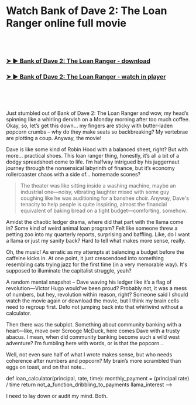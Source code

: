 <h1>Watch Bank of Dave 2: The Loan Ranger online full movie</h1>


<br><br>

<h3><a href="https://Jamies-storonarig1982.github.io/mtnwoycnit/">➤ ► Bank of Dave 2: The Loan Ranger - download</a></h3> 
<h3><a href="https://Jamies-storonarig1982.github.io/mtnwoycnit/">➤ ► Bank of Dave 2: The Loan Ranger - watch in player</a></h3>


<br><br><br>


Just stumbled out of Bank of Dave 2: The Loan Ranger and wow, my head’s spinning like a whirling dervish on a Monday morning after too much coffee. Okay, so, let’s get this down... my fingers are sticky with butter-laden popcorn crumbs – why do they make seats so backbreaking? My vertebrae are plotting a coup. Anyway, the movie!

Dave is like some kind of Robin Hood with a balanced sheet, right? But with more... practical shoes. This loan ranger thing, honestly, it’s all a bit of a dodgy spreadsheet come to life. I’m halfway intrigued by his juggernaut journey through the nonsensical labyrinth of finance, but it’s economy rollercoaster chaos with a side of... homemade scones?

> The theater was like sitting inside a washing machine, maybe an industrial one—noisy, vibrating laughter mixed with some guy coughing like he was auditioning for a banshee choir. Anyway, Dave's tenacity to help people is quite inspiring, almost the financial equivalent of baking bread on a tight budget—comforting, somehow.

Amidst the chaotic ledger drama, where did that part with the llama come in? Some kind of weird animal loan program? Felt like someone threw a petting zoo into my quarterly reports, surprising and baffling. Like, do I want a llama or just my sanity back? Hard to tell what makes more sense, really.

Oh, the music! As erratic as my attempts at balancing a budget before the caffeine kicks in. At one point, it just crescendoed into something resembling cats trying jazz for the first time (in a very memorable way). It's supposed to illuminate the capitalist struggle, yeah?

A random mental snapshot – Dave waving his ledger like it’s a flag of revolution—Victor Hugo would’ve been proud? Probably not, it was a mess of numbers, but hey, revolution within reason, right? Someone said I should watch the movie again or download the movie, but I think my brain cells need to regroup first. Defo not jumping back into that whirlwind without a calculator.

Then there was the subplot. Something about community banking with a heart—like, move over Scrooge McDuck, here comes Dave with a trusty abacus. I mean, when did community banking become such a wild west adventure? I’m fumbling here with words, or is that the popcorn...

Well, not even sure half of what I wrote makes sense, but who needs coherence after numbers and popcorn? My brain’s more scrambled than eggs on toast, and on that note...

def loan_calculator(principal, rate, time):
    monthly_payment = (principal  rate) / time
    return not_a_function_dribbling_to_payments  llama_interest –>

I need to lay down or audit my mind. Both.
